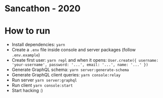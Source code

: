 
# Sancathon - 2020

# How to run
- Install dependencies: `yarn`
- Create a `.env` file inside console and server packages (follow `.env.example`)
- Create first user: `yarn repl` and when it opens: `User.create({ username: 'your-username', password: '...', email: '...', name: '...' })`
- Generate GraphQL schema: `yarn server:generate-schema` 
- Generate GraphQL client queries: `yarn console:relay` 
- Run server `yarn server:graphql`
- Run client `yarn console:start`
- Start hacking :)
